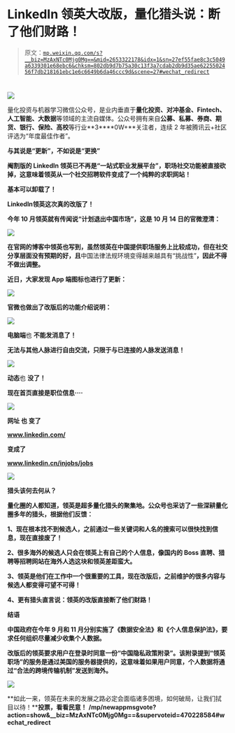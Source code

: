 # LinkedIn 领英大改版，量化猎头说：断了他们财路！

> 原文：[`mp.weixin.qq.com/s?__biz=MzAxNTc0Mjg0Mg==&mid=2653322178&idx=1&sn=27ef55fae8c3c5049a6339301e68ebc6&chksm=802db9d7b75a30c13f3a7cdab2db9d35ae6225502456f7db218161ebc1e6c6649b6da46ccc9d&scene=27#wechat_redirect`](http://mp.weixin.qq.com/s?__biz=MzAxNTc0Mjg0Mg==&mid=2653322178&idx=1&sn=27ef55fae8c3c5049a6339301e68ebc6&chksm=802db9d7b75a30c13f3a7cdab2db9d35ae6225502456f7db218161ebc1e6c6649b6da46ccc9d&scene=27#wechat_redirect)

# 

![](img/817c601fc026ccfe2ee840069c1e016b.png)

量化投资与机器学习微信公众号，是业内垂直于**量化投资、对冲基金、Fintech、人工智能、大数据**等领域的主流自媒体。公众号拥有来自**公募、私募、券商、期货、银行、保险、高校**等行业**3****0W+**关注者，连续 2 年被腾讯云+社区评选为“年度最佳作者”。

**与其说是“更新”，不如说是“更换”**

****阉割版的 LinkedIn 领英已不再是“一站式职业发展平台”，职场社交功能被直接砍掉，这意味着领英从一个社交招聘软件变成了一个纯粹的求职网站！****

**基本可以卸载了！**

****LinkedIn**领英**这次真的改版了！****

**今年 10 月领英就有传闻说“计划退出中国市场”，这是 10 月 14 日的官微澄清：**

**![](img/daebfd725eb09902f623a40085bec682.png)**

**在官网的博客中领英也写到，虽然领英在中国提供职场服务上比较成功，但在社交分享层面没有预期的好，且**中国法律法规环境变得越来越具有“挑战性”**，因此不得不做出调整。**

**近日，大家发现 App 端图标也进行了更新：**

**![](img/2bc2ff2d310cda6c54edfae7d0f57353.png)**

**官微也做出了改版后的功能介绍说明：** 

**![](img/492f17bcdb491ab61fb39dadaac334b5.png)**

****电脑端****也 ****不能发消息了！****

**无法与其他人脉进行自由交流，只限于与已连接的人脉发送消息！**

**![](img/0461a5ef561105c0cc1b0c1b063c228d.png)**

****动态****也 ****没了！****

**现在首页直接是职位信息····**

**![](img/e0c6be5be7e107e46f7fd1a78646f704.png)**

****网址** **也** **变了****

**www.linkedin.com/** 

**变成了**

**www.linkedin.cn/injobs/jobs**

**![](img/4969a675b909ce7f94d3b3dc3f994c42.png)**

****猎头该何去何从？****

**量化圈的人都知道，领英是超多量化猎头的聚集地。公众号也采访了一些深耕量化圈多年的猎头，根据他们反馈：**

**1、现在根本找不到候选人，之前通过一些关键词和人名的搜索可以很快找到信息，现在直接废了！**

**2、很多海外的候选人只会在领英上有自己的个人信息，像国内的 Boss 直聘、猎聘等招聘网站在海外人选这块和领英差距蛮大。**

**3、领英是他们在工作中一个很重要的工具，现在改版后，之前维护的很多内容与候选人都变得可望不可得！**

****4、更有猎头直言说：领英的改版直接断了他们财路！****

****结语****

**中国政府在今年 9 月和 11 月分别实施了《数据安全法》和《个人信息保护法》，要求任何组织尽量减少收集个人数据。**

**改版后的领英要求用户在登录时同意一份“中国隐私政策附录”。该附录提到“领英职场”的服务是通过美国的服务器提供的，这意味着如果用户同意，个人数据将通过“合法的跨境传输机制”发送到海外。**

**![](img/823fb26cd8a6fdae274855120ba09c61.png)**

**如此一来，领英在未来的发展之路必定会面临诸多困境，如何破局，让我们拭目以待！******投票，看看民意！**** **/mp/newappmsgvote?action=show&__biz=MzAxNTc0Mjg0Mg==&supervoteid=470228584#wechat_redirect**
